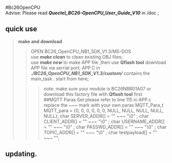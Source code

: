 #Bc26OpenCPU    
Advise: Please read ***Quectel_BC26-OpenCPU_User_Guide_V10*** in /doc ;
## quick use     
>**make and download**      
>> OPEN BC26_OpenCPU_NB1_SDK_V1.3/MS-DOS      
>> use ***make clean*** to clean existing OBJ files;    
>> use ***make new*** to make APP file ,then use **Qflash tool** download APP file via serrial port; 
>> APP.C in ***./BC26_OpenCPU_NB1_SDK_V1.3/custom/***  contains the main_task . start from here;  
>>> note: make sure your module is BC26NBR01A07 or download this factory file with **Qflash tool** first    
##MQTT Paras Set
please refer to line 115 in APP.c replace the ~~~ mark with your own paras
>MQTT_Para_t MQTT_para = {0, 0, 0, 0, 0, 0, NULL, NULL, NULL, NULL, NULL};
>char SERVER_ADDR[] = "\" ~~~ \"\0" ;
>char CLIENT_ADDR[] = "\" ~~~ \"\0" ;
>char USERNAME_ADDR[] = "\" ~~~ \"\0" ;
>char PASSWD_ADDR[] = "\" ~~~ \"\0" ;
>char TOPIC_ADDR[] = "\" ~~~ \"\0" ;
>char testpayload[] = "\" ~~~ \"";

## updating.

